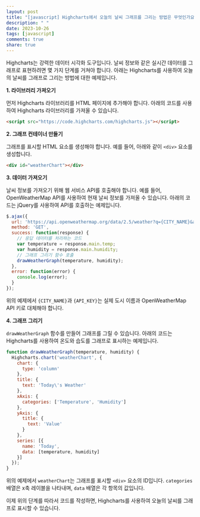 ```yaml
---
layout: post
title: "[javascript] Highcharts에서 오늘의 날씨 그래프를 그리는 방법은 무엇인가요?"
description: " "
date: 2023-10-26
tags: [javascript]
comments: true
share: true
---
```

Highcharts는 강력한 데이터 시각화 도구입니다. 날씨 정보와 같은 실시간 데이터를 그래프로 표현하려면 몇 가지 단계를 거쳐야 합니다. 아래는 Highcharts를 사용하여 오늘의 날씨를 그래프로 그리는 방법에 대한 예제입니다.

**1. 라이브러리 가져오기**

먼저 Highcharts 라이브러리를 HTML 페이지에 추가해야 합니다. 아래의 코드를 사용하여 Highcharts 라이브러리를 가져올 수 있습니다.

```html
<script src="https://code.highcharts.com/highcharts.js"></script>
```

**2. 그래프 컨테이너 만들기**

그래프를 표시할 HTML 요소를 생성해야 합니다. 예를 들어, 아래와 같이 `<div>` 요소를 생성합니다.

```html
<div id="weatherChart"></div>
```

**3. 데이터 가져오기**

날씨 정보를 가져오기 위해 웹 서비스 API를 호출해야 합니다. 예를 들어, OpenWeatherMap API를 사용하여 현재 날씨 정보를 가져올 수 있습니다. 아래의 코드는 jQuery를 사용하여 API를 호출하는 예제입니다.

```javascript
$.ajax({
  url: 'https://api.openweathermap.org/data/2.5/weather?q={CITY_NAME}&appid={API_KEY}',
  method: 'GET',
  success: function(response) {
    // 응답 데이터를 처리하는 코드
    var temperature = response.main.temp;
    var humidity = response.main.humidity;
    // 그래프 그리기 함수 호출
    drawWeatherGraph(temperature, humidity);
  },
  error: function(error) {
    console.log(error);
  }
});
```

위의 예제에서 `{CITY_NAME}`과 `{API_KEY}`는 실제 도시 이름과 OpenWeatherMap API 키로 대체해야 합니다.

**4. 그래프 그리기**

`drawWeatherGraph` 함수를 만들어 그래프를 그릴 수 있습니다. 아래의 코드는 Highcharts를 사용하여 온도와 습도를 그래프로 표시하는 예제입니다.

```javascript
function drawWeatherGraph(temperature, humidity) {
  Highcharts.chart('weatherChart', {
    chart: {
      type: 'column'
    },
    title: {
      text: 'Today\'s Weather'
    },
    xAxis: {
      categories: ['Temperature', 'Humidity']
    },
    yAxis: {
      title: {
        text: 'Value'
      }
    },
    series: [{
      name: 'Today',
      data: [temperature, humidity]
    }]
  });
}
```

위의 예제에서 `weatherChart`는 그래프를 표시할 `<div>` 요소의 ID입니다. `categories` 배열은 x축 레이블을 나타내며, `data` 배열은 각 항목의 값입니다.

이제 위의 단계를 따라서 코드를 작성하면, Highcharts를 사용하여 오늘의 날씨를 그래프로 표시할 수 있습니다.